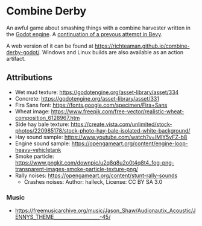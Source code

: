 # Combine Derby

An awful game about smashing things with a combine harvester written in the [Godot engine](https://godotengine.org/). A [continuation of a prevous attempt in Bevy](https://github.com/RichTeaMan/combine-derby).

A web version of it can be found at https://richteaman.github.io/combine-derby-godot/. Windows and Linux builds are also available as an action artifact.

## Attributions

* Wet mud texture: https://godotengine.org/asset-library/asset/334
* Concrete: https://godotengine.org/asset-library/asset/331
* Fira Sans font: https://fonts.google.com/specimen/Fira+Sans
* Wheat image: https://www.freepik.com/free-vector/realistic-wheat-composition_6128967.htm
* Side hay bale texture: https://create.vista.com/unlimited/stock-photos/220985178/stock-photo-hay-bale-isolated-white-background/
* Hay sound sample: https://www.youtube.com/watch?v=lMlY5yFZ-b8
* Engine sound sample: https://opengameart.org/content/engine-loop-heavy-vehicletank
* Smoke particle: https://www.pngkit.com/downpic/u2q8q8u2o0t4q8t4_fog-png-transparent-images-smoke-particle-texture-png/
* Rally noises: https://opengameart.org/content/stunt-rally-sounds
    * Crashes noises:  Author: halleck, License:  CC BY SA 3.0

### Music

* https://freemusicarchive.org/music/Jason_Shaw/Audionautix_Acoustic/JENNYS_THEME___________________-45/
